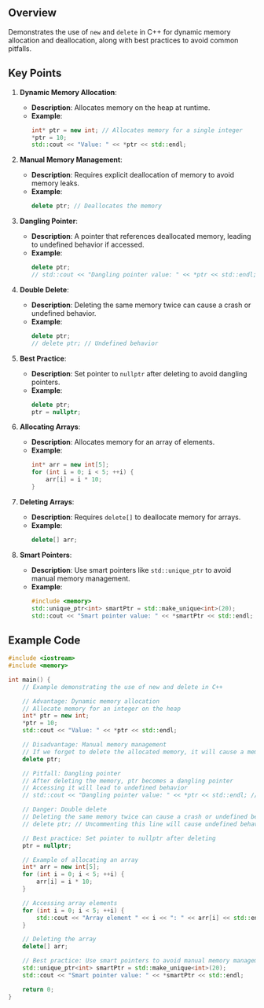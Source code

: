 ## Overview
Demonstrates the use of `new` and `delete` in C++ for dynamic memory allocation and deallocation, along with best practices to avoid common pitfalls.

## Key Points

1. **Dynamic Memory Allocation**:
   - **Description**: Allocates memory on the heap at runtime.
   - **Example**:
     ```cpp
     int* ptr = new int; // Allocates memory for a single integer
     *ptr = 10;
     std::cout << "Value: " << *ptr << std::endl;
     ```

2. **Manual Memory Management**:
   - **Description**: Requires explicit deallocation of memory to avoid memory leaks.
   - **Example**:
     ```cpp
     delete ptr; // Deallocates the memory
     ```

3. **Dangling Pointer**:
   - **Description**: A pointer that references deallocated memory, leading to undefined behavior if accessed.
   - **Example**:
     ```cpp
     delete ptr;
     // std::cout << "Dangling pointer value: " << *ptr << std::endl; // Undefined behavior
     ```

4. **Double Delete**:
   - **Description**: Deleting the same memory twice can cause a crash or undefined behavior.
   - **Example**:
     ```cpp
     delete ptr;
     // delete ptr; // Undefined behavior
     ```

5. **Best Practice**:
   - **Description**: Set pointer to `nullptr` after deleting to avoid dangling pointers.
   - **Example**:
     ```cpp
     delete ptr;
     ptr = nullptr;
     ```

6. **Allocating Arrays**:
   - **Description**: Allocates memory for an array of elements.
   - **Example**:
     ```cpp
     int* arr = new int[5];
     for (int i = 0; i < 5; ++i) {
         arr[i] = i * 10;
     }
     ```

7. **Deleting Arrays**:
   - **Description**: Requires `delete[]` to deallocate memory for arrays.
   - **Example**:
     ```cpp
     delete[] arr;
     ```

8. **Smart Pointers**:
   - **Description**: Use smart pointers like `std::unique_ptr` to avoid manual memory management.
   - **Example**:
     ```cpp
     #include <memory>
     std::unique_ptr<int> smartPtr = std::make_unique<int>(20);
     std::cout << "Smart pointer value: " << *smartPtr << std::endl;
     ```

## Example Code

```cpp
#include <iostream>
#include <memory>

int main() {
    // Example demonstrating the use of new and delete in C++

    // Advantage: Dynamic memory allocation
    // Allocate memory for an integer on the heap
    int* ptr = new int;
    *ptr = 10;
    std::cout << "Value: " << *ptr << std::endl;

    // Disadvantage: Manual memory management
    // If we forget to delete the allocated memory, it will cause a memory leak
    delete ptr;

    // Pitfall: Dangling pointer
    // After deleting the memory, ptr becomes a dangling pointer
    // Accessing it will lead to undefined behavior
    // std::cout << "Dangling pointer value: " << *ptr << std::endl; // Uncommenting this line will cause undefined behavior

    // Danger: Double delete
    // Deleting the same memory twice can cause a crash or undefined behavior
    // delete ptr; // Uncommenting this line will cause undefined behavior

    // Best practice: Set pointer to nullptr after deleting
    ptr = nullptr;

    // Example of allocating an array
    int* arr = new int[5];
    for (int i = 0; i < 5; ++i) {
        arr[i] = i * 10;
    }

    // Accessing array elements
    for (int i = 0; i < 5; ++i) {
        std::cout << "Array element " << i << ": " << arr[i] << std::endl;
    }

    // Deleting the array
    delete[] arr;

    // Best practice: Use smart pointers to avoid manual memory management
    std::unique_ptr<int> smartPtr = std::make_unique<int>(20);
    std::cout << "Smart pointer value: " << *smartPtr << std::endl;

    return 0;
}